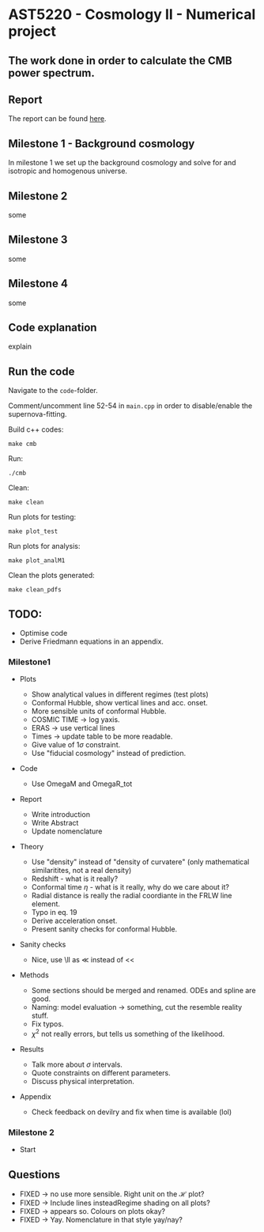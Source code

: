 # AST5220 - Cosmology II - Numerical project

## The work done in order to calculate the CMB power spectrum. 

## Report

The report can be found [here](https://github.com/Johanmkr/AST5220/blob/main/project/tex/cosmology2_report.pdf).

## Milestone 1 - Background cosmology

In milestone 1 we set up the background cosmology and solve for and isotropic and homogenous universe. 

## Milestone 2
some

## Milestone 3
some

## Milestone 4
some



## Code explanation

explain

## Run the code

Navigate to the `code`-folder. 

Comment/uncomment line 52-54 in `main.cpp` in order to disable/enable the supernova-fitting.

Build c++ codes:

    make cmb

Run:

    ./cmb

Clean:

    make clean

Run plots for testing:

    make plot_test

Run plots for analysis:

    make plot_analM1

Clean the plots generated:

    make clean_pdfs



## TODO:
 *  Optimise code
 *  Derive Friedmann equations in an appendix.


 ### Milestone1
 *  Plots
    * Show analytical values in different regimes (test plots)
    * Conformal Hubble, show vertical lines and acc. onset. 
    * More sensible units of conformal Hubble.
    * COSMIC TIME -> log yaxis.
    * ERAS -> use vertical lines
    * Times -> update table to be more readable.
    * Give value of 1$\sigma$ constraint.
    * Use "fiducial cosmology" instead of prediction.

* Code
    * Use OmegaM and OmegaR_tot

* Report
    * Write introduction
    * Write Abstract
    * Update nomenclature

* Theory
    * Use "density" instead of "density of curvatere" (only mathematical similaritites, not a real density)
    * Redshift - what is it really?
    * Conformal time $\eta$ - what is it really, why do we care about it?
    * Radial distance is really the radial coordiante in the FRLW line element. 
    * Typo in eq. 19
    * Derive acceleration onset. 
    * Present sanity checks for conformal Hubble. 

* Sanity checks
    * Nice, use \ll as $\ll$ instead of << 

* Methods
    * Some sections should be merged and renamed. ODEs and spline are good. 
    * Naming: model evaluation -> something, cut the resemble reality stuff.
    * Fix typos.
    * $\chi^2$ not really errors, but tells us something of the likelihood. 

* Results
    * Talk more about $\sigma$ intervals.
    * Quote constraints on different parameters.
    * Discuss physical interpretation.

* Appendix
    * Check feedback on devilry and fix when time is available (lol)


### Milestone 2
* Start


 ## Questions
 * FIXED -> no use more sensible. Right unit on the $\mathcal{H}$ plot?
 * FIXED -> Include lines insteadRegime shading on all plots?
 * FIXED -> appears so. Colours on plots okay?
 * FIXED -> Yay. Nomenclature in that style yay/nay?




